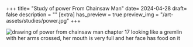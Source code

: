 +++
title= "Study of power From Chainsaw Man"
date= 2024-04-28
draft= false
description = ""
[extra]
has_preview = true
preview_img = "/art-assets/studies/power.jpg"
+++

![drawing of power from chainsaw man chapter 17 looking like a gremlin with her arms crossed, her mouth is very full and her face has food on it](/art-assets/studies/power.jpg)